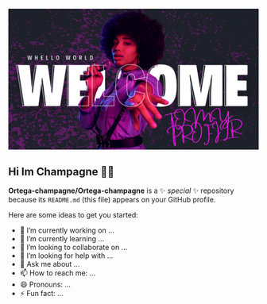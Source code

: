 
![Design and Development](https://github.com/Ortega-champagne/Ortega-champagne/blob/345a7305da93bc07be116007802334b0a13a78a4/Dark%20Modern%20Elegant%20Singer%20New%20Song%20YouTube%20Thumbnail.png)
## Hi Im Champagne 🙋‍♀️

**Ortega-champagne/Ortega-champagne** is a ✨ _special_ ✨ repository because its `README.md` (this file) appears on your GitHub profile.

Here are some ideas to get you started:

- 🔭 I’m currently working on ...
- 🌱 I’m currently learning ...
- 👯 I’m looking to collaborate on ...
- 🤔 I’m looking for help with ...
- 💬 Ask me about ...
- 📫 How to reach me: ...
- 😄 Pronouns: ...
- ⚡ Fun fact: ...
